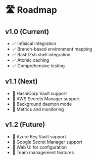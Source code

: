 # 🛣️ Roadmap

## v1.0 (Current)

- ✅ Infisical integration
- ✅ Branch-based environment mapping
- ✅ Bash/Zsh shell integration
- ✅ Atomic caching
- ✅ Comprehensive testing

## v1.1 (Next)

- 🔄 HashiCorp Vault support
- 🔄 AWS Secrets Manager support
- 🔄 Background daemon mode
- 🔄 Metrics and monitoring

## v1.2 (Future)

- 🔄 Azure Key Vault support
- 🔄 Google Secret Manager support
- 🔄 Web UI for configuration
- 🔄 Team management features
